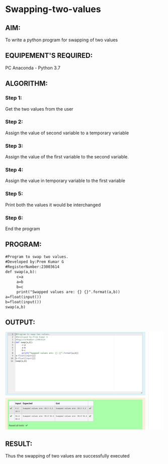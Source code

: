 # Swapping-two-values
## AIM:
To write a python program for swapping of two values
## EQUIPEMENT'S REQUIRED: 
PC
Anaconda - Python 3.7
## ALGORITHM: 
### Step 1:
Get the two values from the user
### Step 2: 
Assign the value of second variable to a temporary variable 
### Step 3: 
Assign the value of the first variable to the second variable.
### Step 4:  
Assign the value in temporary variable to the first variable
### Step 5: 
Print both the values it would be interchanged
### Step 6: 
End the program
## PROGRAM:

```
#Program to swap two values.
#Developed by:Prem Kumar G
#RegisterNumber:23003614
def swap(a,b):
     c=a
     a=b
     b=c
     print("Swapped values are: {} {}".format(a,b))
a=float(input())
b=float(input())
swap(a,b)

```
## OUTPUT:


![output](output.png)
## RESULT:
Thus the swapping of two values are successfully executed



